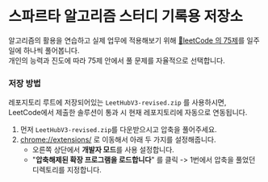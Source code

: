 # 스파르타 알고리즘 스터디 기록용 저장소

알고리즘의 활용을 연습하고 실제 업무에 적용해보기 위해 [🎯leetCode 의 75제](https://leetcode.com/studyplan/leetcode-75/)를 일주일에 하나씩 풀어봅니다.  
개인의 능력과 진도에 따라 75제 안에서 풀 문제를 자율적으로 선택합니다.

### 저장 방법
레포지토리 루트에 저장되어있는 `LeetHubV3-revised.zip` 를 사용하시면,  
LeetCode에서 제출한 솔루션이 통과 시 현재 레포지토리에 자동으로 연동됩니다.

1. 먼저 `LeetHubV3-revised.zip`를 다운받으시고 압축을 풀어주세요.
2. [chrome://extensions/](chrome://extensions/) 로 이동해서 아래 두 가지를 설정해줍니다.
    - 오른쪽 상단에서 **개발자 모드**를 사용 설정합니다.
    - "**압축해제된 확장 프로그램을 로드합니다**" 를 클릭 -> 1번에서 압축을 풀었던 디렉토리를 지정합니다.
